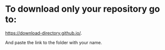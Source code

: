 # To download only your repository go to:  
https://download-directory.github.io/. 

And paste the link to the folder with your name.  
